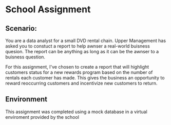# School Assignment
<h2>Scenario:</h2>
You are a data analyst for a small DVD rental chain. Upper Management has asked you to constuct a report to help awnser a real-world buisness quesion. The report can be anything as long as it can be the awnser to a buisness question.

For this assignment, I've chosen to create a report that will highlight customers status for a new rewards program based on the number of rentals each customer has made. This gives the business an opportunity to reward reoccurring customers and incentivize new customers to return.

<h2>Environment</h2>
This assignment was completed using a mock database in a virtual enviroment provided by the school
